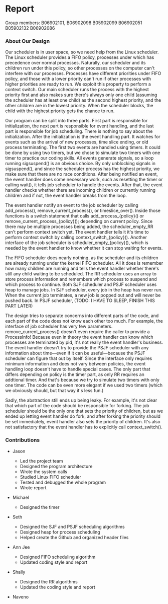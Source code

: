 # Report

Group members: B06902101, B06902098	B05902099	B06902051	B05902132	B06902086

### About Our Design
Our scheduler is in user space, so we need help from the Linux scheduler. The Linux scheduler provides a FIFO policy, processes under which has precedence over normal processes. Naturally, our scheduler and its children run under this policy, so other processes on the computer can't interfere with our processes. Processes have different priorities under FIFO policy, and those with a lower priority can't run if other processes with higher priorities are ready to run. We exploit this property to perform a context switch. Our main scheduler runs the process with the highest priority first and also makes sure there's always only one child (assuming the scheduler has at least one child) as the second highest priority, and the other children are in the lowest priority. When the scheduler blocks, the child with the highest priority gets the chance to run.

Our program can be split into three parts. First part is responsible for initialization, the next part is responsible for event handling, and the last part is responsible for job scheduling. There is nothing to say about the initialization. After the initialization is the event handling part. It watches for events such as the arrival of new processes, time slice ending, or old process terminating. The first two events are handled using timers. It could be done by using two timers, but we chose to simulate two timers with one timer to practice our coding skills. All events generate signals, so a loop running sigsuspend() is an obvious choice. By only unblocking signals in sigsuspend(), and since the scheduler process has the highest priority, we make sure that there are no race conditions. After being notified an event, the event handler does some necessary work, such as resetting the timer or calling wait(), it tells job scheduler to handle the events. After that, the event handler checks whether there are incoming children or currently running children and if not, the event handler breaks from the loop.

The event handler notify an event to the job scheduler by calling add_process(), remove_current_process(), or timeslice_over(). Inside those functions is a switch statement that calls add_process_{policy}() or remove_current_process_{policy}(); depending on current policy. Since there may be multiple processes being added, the scheduler_empty_RR can't perform context switch yet. The event handler tells it it's time to perform context switch by calling context_switch_{policy}(). Another interface of the job scheduler is scheduler_empty_{policy}(), which is needed by the event handler to know whether it can stop waiting for events.

The FIFO scheduler does nearly nothing, as the scheduler and its children are already running under the kernel FIFO scheduler. All it does is remember how many children are running and tells the event handler whether there's still any child waiting to be scheduled. The RR scheduler uses an array to store process information and remembers which process to suspend and which process to continue. Both SJF scheduler and PSJF scheduler uses heap to manage jobs. In SJF scheduler, every job in the heap has never run. When the current job terminates, a new job is popped out and will never be pushed back. In PSJF scheduler, (TODO: I HAVE TO SLEEP, FINISH THIS PART LATER)

The design tries to separate concerns into different parts of the code, and each part of the code does not know each other too much. For example, the interface of job scheduler has very few parameters. remove_current_process() doesn't even require the caller to provide a ProcessInfo! Because even in theory the event handler can know which processes are terminated by pid, it's not really the event handler's business. The event handler doesn't try to provide the PSJF scheduler with any information about time—even if it can be useful—because the PSJF scheduler can figure that out by itself. Since the interface only requires minimum information and does not vary between policies, the event handling loop doesn't have to handle special cases. The only part that differs depending on policy is the timer part, as only RR requires an addtional timer. And that's because we try to simulate two timers with only one timer. The code can be even more elegant if we used two timers (which we obviously should, but that way it's less fun.)

Sadly, the abstraction still ends up being leaky. For example, it's not clear that which part of the code should be responsible for forking. The job scheduler should be the only one that sets the priority of children, but as we ended up letting event handler do fork, and after forking the priority should be set immediately, event handler also sets the priority of children. It's also not satisfactory that the event handler has to explicitly call context_switch().

### Contributions
* Jason 
  * Led the project team
  * Designed the program architecture
  * Wrote the system calls 
  * Studied Linux FIFO scheduler
  * Tested and debugged the whole program
  * Wrote report
  
* Michael 
   * Designed the timer

* Seth 
  * Designed the SJF and PSJF scheduling algorithms
  * Designed heap for process scheduling
  * Helped create the Github and organized header files
  
* Ann Jee
  * Designed FIFO scheduling algorithm
  * Updated coding style and report
  
 * Shally 
   * Designed the RR algorithms
   * Updated the coding style and report
   
 * Naveno
